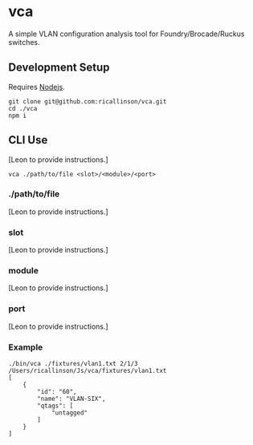# vca

A simple VLAN configuration analysis tool for Foundry/Brocade/Ruckus switches.

## Development Setup

Requires [Nodejs](https://nodejs.org/en/).

```
git clone git@github.com:ricallinson/vca.git
cd ./vca
npm i
```

## CLI Use

[Leon to provide instructions.]

```
vca ./path/to/file <slot>/<module>/<port>
```

### ./path/to/file

[Leon to provide instructions.]

### slot

[Leon to provide instructions.]

### module

[Leon to provide instructions.]

### port

[Leon to provide instructions.]

### Example

```
./bin/vca ./fixtures/vlan1.txt 2/1/3
/Users/ricallinson/Js/vca/fixtures/vlan1.txt
[
	{
		"id": "60",
		"name": "VLAN-SIX",
		"qtags": [
			"untagged"
		]
	}
]
```

